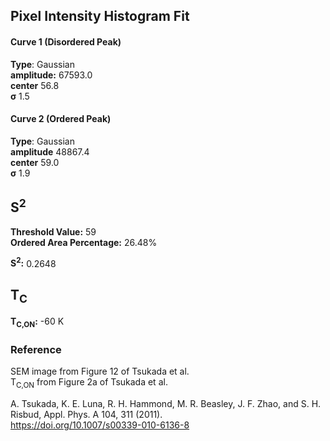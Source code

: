 ## Pixel Intensity Histogram Fit

#### Curve 1 (Disordered Peak)
**Type**: Gaussian\
**amplitude:** 67593.0\
**center** 56.8\
**σ** 1.5


#### Curve 2 (Ordered Peak)
**Type**: Gaussian\
**amplitude** 48867.4\
**center** 59.0\
**σ** 1.9

## S<sup>2</sup>

**Threshold Value:** 59\
**Ordered Area Percentage:** 26.48%


**S<sup>2</sup>:** 0.2648

## T<sub>C</sub>
**T<sub>C,ON</sub>:** -60 K


### Reference
SEM image from Figure 12 of  Tsukada et al.\
T<sub>C,ON</sub> from Figure 2a of Tsukada et al.


A. Tsukada, K. E. Luna, R. H. Hammond, M. R. Beasley, J. F. Zhao, and S. H. Risbud, Appl. Phys. A 104, 311 (2011).\
https://doi.org/10.1007/s00339-010-6136-8
